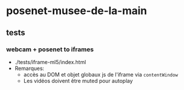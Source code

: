 # posenet-musee-de-la-main

## tests
### webcam + posenet to iframes
- ./tests/iframe-ml5/index.html
- Remarques:
  - accès au DOM et objet globaux js de l'iframe via `contentWindow`
  - Les vidéos doivent être muted pour autoplay
